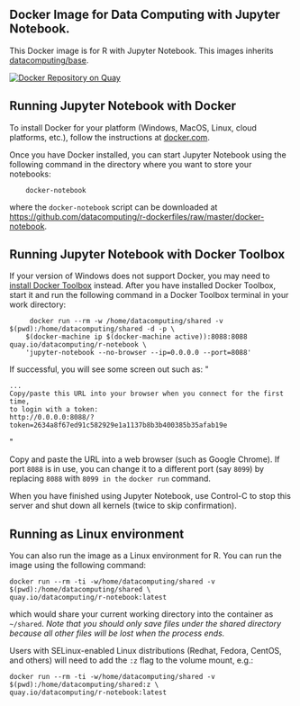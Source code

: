 ## Docker Image for Data Computing with Jupyter Notebook.

This Docker image is for R with Jupyter Notebook. This images inherits [datacomputing/base](https://quay.io/repository/datacomputing/base). 

[![Docker Repository on Quay](https://quay.io/repository/datacomputing/r-notebook/status "Docker Repository on Quay")](https://quay.io/repository/datacomputing/r-notebook)

## Running Jupyter Notebook with Docker

To install Docker for your platform (Windows, MacOS, Linux, cloud platforms, etc.), follow the instructions at [docker.com](https://docs.docker.com/engine/getstarted/step_one/).

Once you have Docker installed, you can start Jupyter Notebook using the following command in the directory where you want to store your notebooks:
```
    docker-notebook
```
where the `docker-notebook` script can be downloaded at <https://github.com/datacomputing/r-dockerfiles/raw/master/docker-notebook>.

## Running Jupyter Notebook with Docker Toolbox

If your version of Windows does not support Docker, you may need to [install Docker Toolbox](https://docs.docker.com/toolbox/toolbox_install_windows/) instead. After you have installed Docker Toolbox, start it and run the following command in a Docker Toolbox terminal in your work directory:
```
     docker run --rm -w /home/datacomputing/shared -v $(pwd):/home/datacomputing/shared -d -p \
    $(docker-machine ip $(docker-machine active)):8088:8088 quay.io/datacomputing/r-notebook \
    'jupyter-notebook --no-browser --ip=0.0.0.0 --port=8088'
```

If successful, you will see some screen out such as:
"
```
...
Copy/paste this URL into your browser when you connect for the first time,
to login with a token:
http://0.0.0.0:8088/?token=2634a8f67ed91c582929e1a1137b8b3b400385b35afab19e
```
"

Copy and paste the URL into a web browser (such as Google Chrome). If port `8088` is in use, you can change it to a different port (say `8099`) by replacing `8088` with `8099 in the` `docker run` command.

When you have finished using Jupyter Notebook, use Control-C to stop this server and shut down all kernels (twice to skip confirmation).

## Running as Linux environment

You can also run the image as a Linux environment for R. You can run the image using the following command:

    docker run --rm -ti -w/home/datacomputing/shared -v $(pwd):/home/datacomputing/shared \
    quay.io/datacomputing/r-notebook:latest

which would share your current working directory into the container as `~/shared`. *Note that you should only save files under the shared directory because all other files will be lost when the process ends.*

Users with SELinux-enabled Linux distributions (Redhat, Fedora, CentOS, and others) will need to add the `:z` flag to the volume mount, e.g.:

    docker run --rm -ti -w/home/datacomputing/shared -v $(pwd):/home/datacomputing/shared:z \
    quay.io/datacomputing/r-notebook:latest